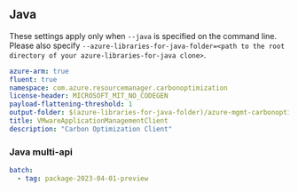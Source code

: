 ## Java

These settings apply only when `--java` is specified on the command line.
Please also specify `--azure-libraries-for-java-folder=<path to the root directory of your azure-libraries-for-java clone>`.

``` yaml $(java)
azure-arm: true
fluent: true
namespace: com.azure.resourcemanager.carbonoptimization
license-header: MICROSOFT_MIT_NO_CODEGEN
payload-flattening-threshold: 1
output-folder: $(azure-libraries-for-java-folder)/azure-mgmt-carbonoptimization
title: VMwareApplicationManagementClient
description: "Carbon Optimization Client"
```

### Java multi-api

``` yaml $(java) && $(multiapi)
batch:
  - tag: package-2023-04-01-preview
```
